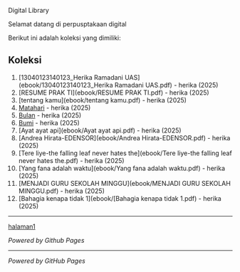 Digital Library

Selamat datang di perpusptakaan digital

Berikut ini adalah koleksi yang dimiliki:

## Koleksi
1. [13040123140123_Herika Ramadani UAS](ebook/13040123140123_Herika Ramadani UAS.pdf) - herika (2025)
2. [RESUME PRAK TI](ebook/RESUME PRAK TI.pdf) - herika (2025)
3. [tentang kamu](ebook/tentang kamu.pdf) - herika (2025)
4. [Matahari](ebook/Matahari.pdf) - herika (2025)
5. [Bulan](ebook/Bulan.pdf) - herika (2025)
6. [Bumi](ebook/Bumi.pdf) - herika (2025)
7. [Ayat ayat api](ebook/Ayat ayat api.pdf) - herika (2025)
8. [Andrea Hirata-EDENSOR](ebook/Andrea Hirata-EDENSOR.pdf) - herika (2025)
9. [Tere liye-the falling leaf never hates the](ebook/Tere liye-the falling leaf never hates the.pdf) - herika (2025)
10. [Yang fana adalah waktu](ebook/Yang fana adalah waktu.pdf) - herika (2025)
11. [MENJADI GURU SEKOLAH MINGGU](ebook/MENJADI GURU SEKOLAH MINGGU.pdf) - herika (2025)
12. [Bahagia kenapa tidak 1](ebook/[Bahagia kenapa tidak 1.pdf) - herika (2025)

---
[halaman1](webti/halaman1.html)

*Powered by Github Pages*



_ _ _

*Powered by GitHub Pages*
